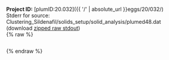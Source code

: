 **Project ID:** [plumID:20.032]({{ '/' | absolute_url }}eggs/20/032/)  
Stderr for source:  Clustering_Sildenafil/solids_setup/solid_analysis/plumed48.dat   
(download [zipped raw stdout](plumed48.dat.plumed.stdout.txt.zip))  
{% raw %}
<pre>
</pre>
{% endraw %}
